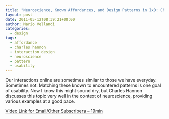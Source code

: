 ```yaml
---
title: "Neuroscience, Known Affordances, and Design Patterns in IxD: Charles Hannon"
layout: post
date: 2011-05-12T08:39:21+00:00
author: Mario Vellandi
categories:
  - design
tags:
  - affordance
  - charles hannon
  - interaction design
  - neuroscience
  - pattern
  - usability
---
```

Our interactions online are sometimes similar to those we have everyday. Sometimes not. Matching these known to encountered patterns is one goal of usability. Now I know this might sound dry, but Charles Hannon discusses this topic very well in the context of neuroscience, providing various examples at a good pace.

[Video Link for Email/Other Subscribers &#8211; 19min](http://vimeo.com/21500255)
